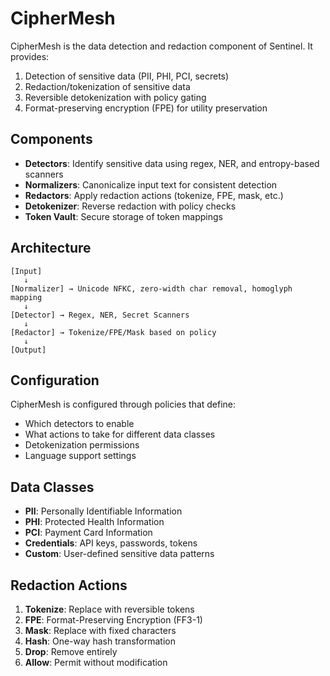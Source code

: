 # CipherMesh

CipherMesh is the data detection and redaction component of Sentinel. It provides:

1. Detection of sensitive data (PII, PHI, PCI, secrets)
2. Redaction/tokenization of sensitive data
3. Reversible detokenization with policy gating
4. Format-preserving encryption (FPE) for utility preservation

## Components

- **Detectors**: Identify sensitive data using regex, NER, and entropy-based scanners
- **Normalizers**: Canonicalize input text for consistent detection
- **Redactors**: Apply redaction actions (tokenize, FPE, mask, etc.)
- **Detokenizer**: Reverse redaction with policy checks
- **Token Vault**: Secure storage of token mappings

## Architecture

```
[Input]
   ↓
[Normalizer] → Unicode NFKC, zero-width char removal, homoglyph mapping
   ↓
[Detector] → Regex, NER, Secret Scanners
   ↓
[Redactor] → Tokenize/FPE/Mask based on policy
   ↓
[Output]
```

## Configuration

CipherMesh is configured through policies that define:

- Which detectors to enable
- What actions to take for different data classes
- Detokenization permissions
- Language support settings

## Data Classes

- **PII**: Personally Identifiable Information
- **PHI**: Protected Health Information
- **PCI**: Payment Card Information
- **Credentials**: API keys, passwords, tokens
- **Custom**: User-defined sensitive data patterns

## Redaction Actions

1. **Tokenize**: Replace with reversible tokens
2. **FPE**: Format-Preserving Encryption (FF3-1)
3. **Mask**: Replace with fixed characters
4. **Hash**: One-way hash transformation
5. **Drop**: Remove entirely
6. **Allow**: Permit without modification
